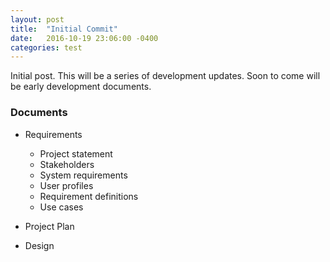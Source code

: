 ```yaml
---
layout: post
title:  "Initial Commit"
date:   2016-10-19 23:06:00 -0400
categories: test
---
```

Initial post. This will be a series of development updates. Soon to come
will be early development documents.

### Documents
* Requirements
	* Project statement
	* Stakeholders
	* System requirements
	* User profiles
	* Requirement definitions
	* Use cases

* Project Plan

* Design

